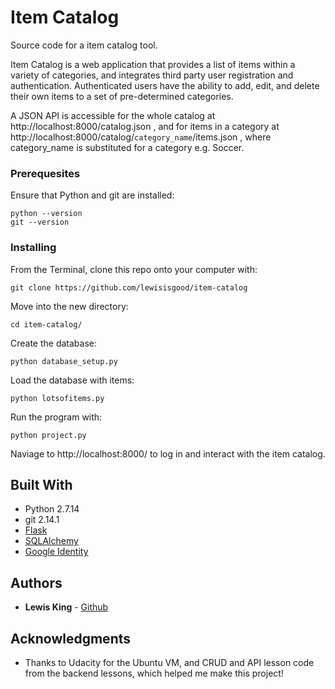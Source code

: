 # Item Catalog
Source code for a item catalog tool.

Item Catalog is a web application that provides a list of items within a variety of categories, and integrates third party user registration and authentication. Authenticated users have the ability to add, edit, and delete their own items to a set of pre-determined categories.

A JSON API is accessible for the whole catalog at http://localhost:8000/catalog.json , and for items in a category at http://localhost:8000/catalog/`category_name`/items.json , where category_name is substituted for a category e.g. Soccer.


### Prerequesites
Ensure that Python and git are installed:
```
python --version
git --version
```


### Installing

From the Terminal, clone this repo onto your computer with:

```
git clone https://github.com/lewisisgood/item-catalog
```

Move into the new directory:

```
cd item-catalog/
```

Create the database:

```
python database_setup.py
```

Load the database with items:

```
python lotsofitems.py
```

Run the program with:

```
python project.py
```

Naviage to http://localhost:8000/ to log in and interact with the item catalog.


## Built With

* Python 2.7.14
* git 2.14.1
* [Flask](http://flask.pocoo.org/)
* [SQLAlchemy](http://www.sqlalchemy.org/)
* [Google Identity](https://developers.google.com/identity/)


## Authors

* **Lewis King** - [Github](https://github.com/lewisisgood)


## Acknowledgments

* Thanks to Udacity for the Ubuntu VM, and CRUD and API lesson code from the backend lessons, which helped me make this project!